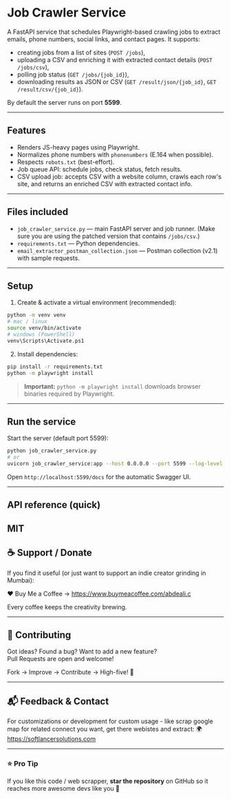 # Job Crawler Service


A FastAPI service that schedules Playwright-based crawling jobs to extract emails, phone numbers, social links, and contact pages. It supports:


- creating jobs from a list of sites (`POST /jobs`),
- uploading a CSV and enriching it with extracted contact details (`POST /jobs/csv`),
- polling job status (`GET /jobs/{job_id}`),
- downloading results as JSON or CSV (`GET /result/json/{job_id}`, `GET /result/csv/{job_id}`).


By default the server runs on port **5599**.


---


## Features


- Renders JS-heavy pages using Playwright.
- Normalizes phone numbers with `phonenumbers` (E.164 when possible).
- Respects `robots.txt` (best-effort).
- Job queue API: schedule jobs, check status, fetch results.
- CSV upload job: accepts CSV with a website column, crawls each row's site, and returns an enriched CSV with extracted contact info.


---


## Files included


- `job_crawler_service.py` — main FastAPI server and job runner. (Make sure you are using the patched version that contains `/jobs/csv`.)
- `requirements.txt` — Python dependencies.
- `email_extractor_postman_collection.json` — Postman collection (v2.1) with sample requests.


---


## Setup


1. Create & activate a virtual environment (recommended):


```bash
python -m venv venv
# mac / linux
source venv/bin/activate
# windows (PowerShell)
venv\Scripts\Activate.ps1
```


2. Install dependencies:


```bash
pip install -r requirements.txt
python -m playwright install
```


> **Important:** `python -m playwright install` downloads browser binaries required by Playwright.


---


## Run the service


Start the server (default port 5599):


```bash
python job_crawler_service.py
# or
uvicorn job_crawler_service:app --host 0.0.0.0 --port 5599 --log-level info
```


Open `http://localhost:5599/docs` for the automatic Swagger UI.


---


## API reference (quick)
MIT
---

## ☕ Support / Donate

If you find it useful (or just want to support an indie creator grinding in Mumbai):

❤️ Buy Me a Coffee → https://www.buymeacoffee.com/abdeali.c

Every coffee keeps the creativity brewing.

---

## 🤝 Contributing

Got ideas? Found a bug? Want to add a new feature?  
Pull Requests are open and welcome!

Fork → Improve → Contribute → High-five! 🙌

---

## 📬 Feedback & Contact

For customizations or development for custom usage - like scrap google map for related connect you want, get there webistes and extract:
🌍 https://softlancersolutions.com

---

### ⭐ Pro Tip

If you like this code / web scrapper, **star the repository** on GitHub so it reaches more awesome devs like you 🌟

